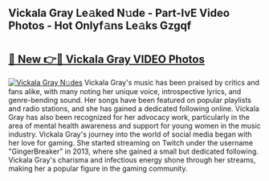 ## Vickala Gray Le𝚊ked N𝚞de - Part-IvE Video Photos - Hot Onlyf𝚊ns Le𝚊ks Gzgqf

# <h2><a href="http://ac5027.deff.icu/?id=Vickala+Gray">🔗 New 👉🔴 Vickala Gray VIDEO Photos</a></h2>

[![Vickala Gray N𝚞des](https://i.imgur.com/rIISA9y.gif)](http://ac5027.deff.icu/?id=Vickala+Gray)
Vickala Gray's music has been praised by critics and fans alike, with many noting her unique voice, introspective lyrics, and genre-bending sound. Her songs have been featured on popular playlists and radio stations, and she has gained a dedicated following online. Vickala Gray has also been recognized for her advocacy work, particularly in the area of mental health awareness and support for young women in the music industry. Vickala Gray's journey into the world of social media began with her love for gaming. She started streaming on Twitch under the username "GingerBreaker" in 2013, where she gained a small but dedicated following. Vickala Gray's charisma and infectious energy shone through her streams, making her a popular figure in the gaming community.
